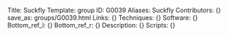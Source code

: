 Title: Suckfly
Template: group 
ID: G0039
Aliases: Suckfly
Contributors: {}
save_as: groups/G0039.html 
Links: {} 
Techniques: {} 
Software: {} 
Bottom_ref_l: {} 
Bottom_ref_r: {} 
Description: {} 
Scripts: {} 
